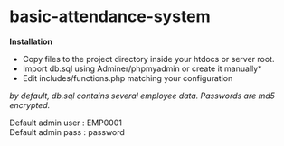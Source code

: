 # basic-attendance-system

<b>Installation</b>
<ul>
  <li>Copy files to the project directory inside your htdocs or server root.</li>
  <li>Import db.sql using Adminer/phpmyadmin or create it manually*</li>
  <li>Edit includes/functions.php matching your configuration</li>
</ul>


*by default, db.sql contains several employee data. Passwords are md5 encrypted. <br>*

Default admin user : EMP0001<br>
Default admin pass : password
